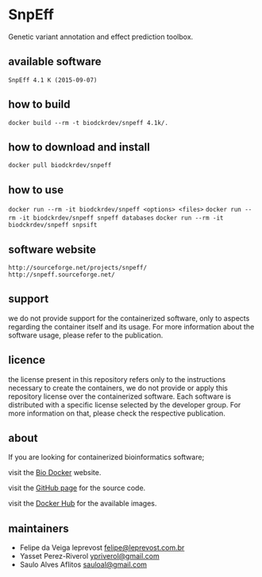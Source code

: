 SnpEff
=====
Genetic variant annotation and effect prediction toolbox. 


available software
--------
`SnpEff 4.1 K (2015-09-07)`


how to build
------------
`docker build --rm -t biodckrdev/snpeff 4.1k/.`


how to download and install
---------------------------
`docker pull biodckrdev/snpeff`


how to use
------------
`docker run --rm -it biodckrdev/snpeff <options> <files>`
`docker run --rm -it biodckrdev/snpeff snpeff databases`
`docker run --rm -it biodckrdev/snpeff snpsift`


software website
----------------
```
http://sourceforge.net/projects/snpeff/
http://snpeff.sourceforge.net/
```


support
-------
we do not provide support for the containerized software, only to aspects regarding the container itself
and its usage. For more information about the software usage, please refer to the publication.


licence
-------
the license present in this repository refers only to the instructions necessary to create the containers, we do not provide or apply this repository license over the containerized software. Each software is distributed with a specific license selected by the developer group. For more information on that, please check the respective publication.


about
-----
If you are looking for containerized bioinformatics software;

visit the [Bio Docker](http://biodocker.github.io "Bio Docker") website.

visit the [GitHub page](https://github.com/BioDocker/) for the source code.

visit the [Docker Hub](https://registry.hub.docker.com/repos/biodckr/) for the available images.


maintainers
-----------
* Felipe da Veiga leprevost <felipe@leprevost.com.br>
* Yasset Perez-Riverol <ypriverol@gmail.com>
* Saulo Alves Aflitos <sauloal@gmail.com>
